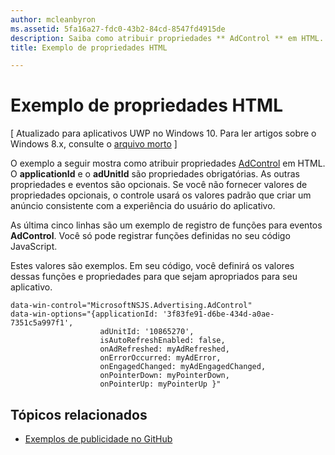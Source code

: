 ```yaml
---
author: mcleanbyron
ms.assetid: 5fa16a27-fdc0-43b2-84cd-8547fd4915de
description: Saiba como atribuir propriedades ** AdControl ** em HTML.
title: Exemplo de propriedades HTML

---
```


# Exemplo de propriedades HTML


\[ Atualizado para aplicativos UWP no Windows 10. Para ler artigos sobre o Windows 8.x, consulte o [arquivo morto](http://go.microsoft.com/fwlink/p/?linkid=619132) \]

O exemplo a seguir mostra como atribuir propriedades [AdControl](https://msdn.microsoft.com/library/windows/apps/microsoft.advertising.winrt.ui.adcontrol.aspx) em HTML. O **applicationId** e o **adUnitId** são propriedades obrigatórias. As outras propriedades e eventos são opcionais. Se você não fornecer valores de propriedades opcionais, o controle usará os valores padrão que criar um anúncio consistente com a experiência do usuário do aplicativo.

As última cinco linhas são um exemplo de registro de funções para eventos **AdControl**. Você só pode registrar funções definidas no seu código JavaScript.

Estes valores são exemplos. Em seu código, você definirá os valores dessas funções e propriedades para que sejam apropriados para seu aplicativo.

``` syntax
data-win-control="MicrosoftNSJS.Advertising.AdControl"
data-win-options="{applicationId: '3f83fe91-d6be-434d-a0ae-7351c5a997f1',
                    adUnitId: '10865270',
                    isAutoRefreshEnabled: false,
                    onAdRefreshed: myAdRefreshed,
                    onErrorOccurred: myAdError,
                    onEngagedChanged: myAdEngagedChanged,
                    onPointerDown: myPointerDown,
                    onPointerUp: myPointerUp }"
```

## Tópicos relacionados

* [Exemplos de publicidade no GitHub](http://aka.ms/githubads)

 


<!--HONumber=May16_HO2-->


